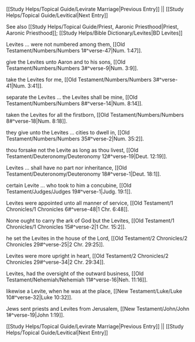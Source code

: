 [[Study Helps/Topical Guide/Levirate Marriage|Previous Entry]]  ||  [[Study Helps/Topical Guide/Levitical|Next Entry]]

 See also [[Study Helps/Topical Guide/Priest, Aaronic Priesthood|Priest, Aaronic Priesthood]]; [[Study Helps/Bible Dictionary/Levites|BD Levites]]

 Levites ... were not numbered among them, [[Old Testament/Numbers/Numbers 1#^verse-47|Num. 1:47]].

 give the Levites unto Aaron and to his sons, [[Old Testament/Numbers/Numbers 3#^verse-9|Num. 3:9]].

 take the Levites for me, [[Old Testament/Numbers/Numbers 3#^verse-41|Num. 3:41]].

 separate the Levites ... the Levites shall be mine, [[Old Testament/Numbers/Numbers 8#^verse-14|Num. 8:14]].

 taken the Levites for all the firstborn, [[Old Testament/Numbers/Numbers 8#^verse-18|Num. 8:18]].

 they give unto the Levites ... cities to dwell in, [[Old Testament/Numbers/Numbers 35#^verse-2|Num. 35:2]].

 thou forsake not the Levite as long as thou livest, [[Old Testament/Deuteronomy/Deuteronomy 12#^verse-19|Deut. 12:19]].

 Levites ... shall have no part nor inheritance, [[Old Testament/Deuteronomy/Deuteronomy 18#^verse-1|Deut. 18:1]].

 certain Levite ... who took to him a concubine, [[Old Testament/Judges/Judges 19#^verse-1|Judg. 19:1]].

 Levites were appointed unto all manner of service, [[Old Testament/1 Chronicles/1 Chronicles 6#^verse-48|1 Chr. 6:48]].

 None ought to carry the ark of God but the Levites, [[Old Testament/1 Chronicles/1 Chronicles 15#^verse-2|1 Chr. 15:2]].

 he set the Levites in the house of the Lord, [[Old Testament/2 Chronicles/2 Chronicles 29#^verse-25|2 Chr. 29:25]].

 Levites were more upright in heart, [[Old Testament/2 Chronicles/2 Chronicles 29#^verse-34|2 Chr. 29:34]].

 Levites, had the oversight of the outward business, [[Old Testament/Nehemiah/Nehemiah 11#^verse-16|Neh. 11:16]].

 likewise a Levite, when he was at the place, [[New Testament/Luke/Luke 10#^verse-32|Luke 10:32]].

 Jews sent priests and Levites from Jerusalem, [[New Testament/John/John 1#^verse-19|John 1:19]].

[[Study Helps/Topical Guide/Levirate Marriage|Previous Entry]]  ||  [[Study Helps/Topical Guide/Levitical|Next Entry]]